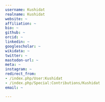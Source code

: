```yaml
---
username: Kushidat
realname: Kushidat
website: ~
affiliation: ~
bio: ~
github: ~
orcid: ~
linkedin: ~
googlescholar: ~
wikidata: ~
twitter: ~
mastodon-url: ~
meta: ~
instagram: ~
redirect_from:
- /index.php/User:Kushidat
- /index.php/Special:Contributions/Kushidat
email: ~

---
```

